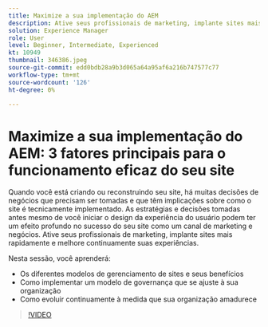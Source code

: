 ```yaml
---
title: Maximize a sua implementação do AEM
description: Ative seus profissionais de marketing, implante sites mais rapidamente e melhore continuamente suas experiências.
solution: Experience Manager
role: User
level: Beginner, Intermediate, Experienced
kt: 10949
thumbnail: 346386.jpeg
source-git-commit: edd0bdb28a9b3d065a64a95af6a216b747577c77
workflow-type: tm+mt
source-wordcount: '126'
ht-degree: 0%

---
```


# Maximize a sua implementação do AEM: 3 fatores principais para o funcionamento eficaz do seu site

Quando você está criando ou reconstruindo seu site, há muitas decisões de negócios que precisam ser tomadas e que têm implicações sobre como o site é tecnicamente implementado. As estratégias e decisões tomadas antes mesmo de você iniciar o design da experiência do usuário podem ter um efeito profundo no sucesso do seu site como um canal de marketing e negócios.  Ative seus profissionais de marketing, implante sites mais rapidamente e melhore continuamente suas experiências.

Nesta sessão, você aprenderá:

* Os diferentes modelos de gerenciamento de sites e seus benefícios
* Como implementar um modelo de governança que se ajuste à sua organização
* Como evoluir continuamente à medida que sua organização amadurece

>[!VIDEO](https://video.tv.adobe.com/v/346386/?quality=12&learn=on)
